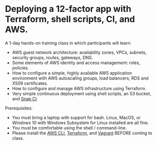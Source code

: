 # Deploying a 12-factor app with Terraform, shell scripts, CI, and AWS.

A 1-day hands-on training class in which participants will learn:

* AWS guest network architecture: availability zones, VPCs, subnets, security groups, routes, gateways, DNS.
* Some elements of AWS identity and access management: roles, policies.
* How to configure a simple, highly available AWS application environment with AWS autoscaling groups, load balancers, RDS and X509 certificates.
* How to configure and manage AWS infrastructure using Terraform.
* Very simple continuous deployment using shell scripts, an S3 bucket, and [Snap CI](https://snap-ci.com/).

Prerequisites:

* You must bring a laptop with support for bash. Linux, MacOS, or Windows 10 with Windows Subsystem for Linux installed are all fine.
* You must be comfortable using the shell / command-line.
* Please install the [AWS CLI](https://aws.amazon.com/cli/), [Terraform](https://www.terraform.io/), and [Vagrant](https://www.vagrantup.com/) BEFORE coming to class.

